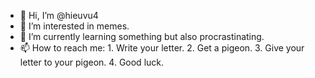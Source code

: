 - 👋 Hi, I’m @hieuvu4
- 👀 I’m interested in memes.
- 🌱 I’m currently learning something but also procrastinating.
- 📫 How to reach me: 
      1. Write your letter.
      2. Get a pigeon.
      3. Give your letter to your pigeon.
      4. Good luck.

<!---
hieuvu4/hieuvu4 is a ✨ special ✨ repository because its `README.md` (this file) appears on your GitHub profile.
You can click the Preview link to take a look at your changes.
--->
